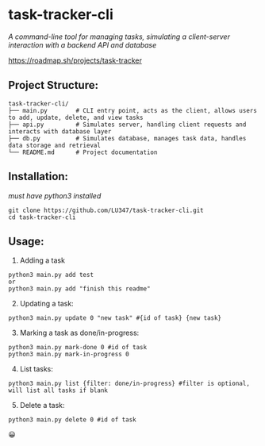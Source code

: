# task-tracker-cli
*A command-line tool for managing tasks, simulating a client-server interaction with a backend API and database*

https://roadmap.sh/projects/task-tracker

## Project Structure:
```
task-tracker-cli/
├── main.py        # CLI entry point, acts as the client, allows users to add, update, delete, and view tasks
├── api.py         # Simulates server, handling client requests and interacts with database layer
├── db.py          # Simulates database, manages task data, handles data storage and retrieval
└── README.md      # Project documentation
```

## Installation:
*must have python3 installed*
```
git clone https://github.com/LU347/task-tracker-cli.git
cd task-tracker-cli
```

## Usage:
1. Adding a task
```
python3 main.py add test
or
python3 main.py add "finish this readme"
```
2. Updating a task:
```
python3 main.py update 0 "new task" #{id of task} {new task}
```
3. Marking a task as done/in-progress:
```
python3 main.py mark-done 0 #id of task
python3 main.py mark-in-progress 0
```
4. List tasks:
```
python3 main.py list {filter: done/in-progress} #filter is optional, will list all tasks if blank
```
5. Delete a task:
```
python3 main.py delete 0 #id of task
```

😀


